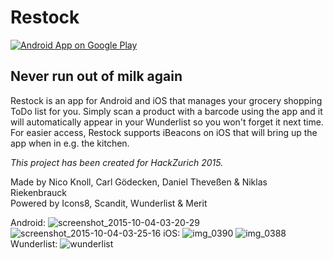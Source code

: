 # Restock
[![Android App on Google Play](https://developer.android.com/images/brand/en_app_rgb_wo_60.png)](https://play.google.com/store/apps/details?id=io.restock.android)

## Never run out of milk again
Restock is an app for Android and iOS that manages your grocery shopping ToDo list for you. Simply scan a product with a barcode using the app and it will automatically appear in your Wunderlist so you won't forget it next time.
For easier access, Restock supports iBeacons on iOS that will bring up the app when in e.g. the kitchen.

*This project has been created for HackZurich 2015.*

Made by Nico Knoll, Carl Gödecken, Daniel Theveßen & Niklas Riekenbrauck  
Powered by Icons8, Scandit, Wunderlist & Merit

Android:
![screenshot_2015-10-04-03-20-29](https://cloud.githubusercontent.com/assets/2228622/10266055/2c2afff8-6a4b-11e5-88da-70d343bfacc7.png)
![screenshot_2015-10-04-03-25-16](https://cloud.githubusercontent.com/assets/2228622/10266054/2c2ae50e-6a4b-11e5-9dc4-67859a95b93a.png)
iOS:
![img_0390](https://cloud.githubusercontent.com/assets/2228622/10266053/2c28bdc4-6a4b-11e5-839d-c4ecd2ecaeb5.PNG)
![img_0388](https://cloud.githubusercontent.com/assets/2228622/10266056/2c2d8980-6a4b-11e5-9ffd-0a9426b1a3e7.PNG)
Wunderlist:
![wunderlist](https://cloud.githubusercontent.com/assets/2228622/10266057/2c2dc332-6a4b-11e5-8f5b-4926717a628a.png)
